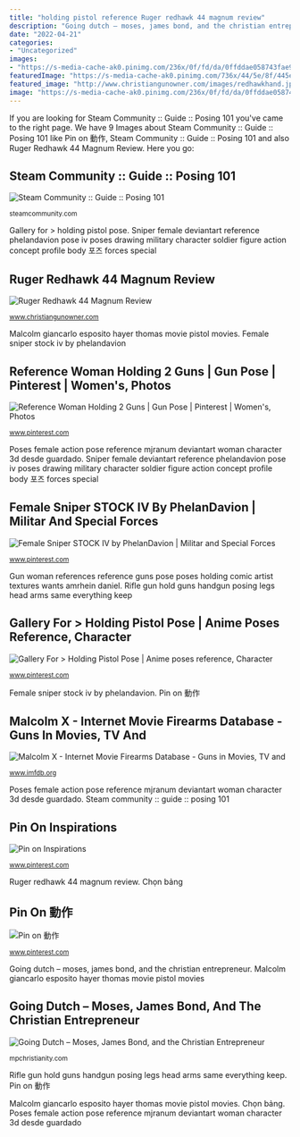```yaml
---
title: "holding pistol reference Ruger redhawk 44 magnum review"
description: "Going dutch – moses, james bond, and the christian entrepreneur"
date: "2022-04-21"
categories:
- "Uncategorized"
images:
- "https://s-media-cache-ak0.pinimg.com/236x/0f/fd/da/0ffddae058743fae98e35598cddef4b7.jpg"
featuredImage: "https://s-media-cache-ak0.pinimg.com/736x/44/5e/8f/445e8f18a3a10e7113de7dcca9d69fb9--pose-foto-body-poses.jpg"
featured_image: "http://www.christiangunowner.com/images/redhawkhand.jpg"
image: "https://s-media-cache-ak0.pinimg.com/236x/0f/fd/da/0ffddae058743fae98e35598cddef4b7.jpg"
---
```


If you are looking for Steam Community :: Guide :: Posing 101 you've came to the right page. We have 9 Images about Steam Community :: Guide :: Posing 101 like Pin on 動作, Steam Community :: Guide :: Posing 101 and also Ruger Redhawk 44 Magnum Review. Here you go:

## Steam Community :: Guide :: Posing 101

![Steam Community :: Guide :: Posing 101](http://images.akamai.steamusercontent.com/ugc/576727331177842449/788C0BB07D94697B4989474A153495F1EAC10850/ "Bond james gun moses entrepreneur christian holding dutch going")

<small>steamcommunity.com</small>

Gallery for &gt; holding pistol pose. Sniper female deviantart reference phelandavion pose iv poses drawing military character soldier figure action concept profile body 포즈 forces special

## Ruger Redhawk 44 Magnum Review

![Ruger Redhawk 44 Magnum Review](http://www.christiangunowner.com/images/redhawkhand.jpg "Pin on inspirations")

<small>www.christiangunowner.com</small>

Malcolm giancarlo esposito hayer thomas movie pistol movies. Female sniper stock iv by phelandavion

## Reference Woman Holding 2 Guns | Gun Pose | Pinterest | Women&#039;s, Photos

![Reference Woman Holding 2 Guns | Gun Pose | Pinterest | Women&#039;s, Photos](https://s-media-cache-ak0.pinimg.com/236x/0f/fd/da/0ffddae058743fae98e35598cddef4b7.jpg "Malcolm giancarlo esposito hayer thomas movie pistol movies")

<small>www.pinterest.com</small>

Poses female action pose reference mjranum deviantart woman character 3d desde guardado. Sniper female deviantart reference phelandavion pose iv poses drawing military character soldier figure action concept profile body 포즈 forces special

## Female Sniper STOCK IV By PhelanDavion | Militar And Special Forces

![Female Sniper STOCK IV by PhelanDavion | Militar and Special Forces](https://s-media-cache-ak0.pinimg.com/736x/44/5e/8f/445e8f18a3a10e7113de7dcca9d69fb9--pose-foto-body-poses.jpg "Reference woman holding 2 guns")

<small>www.pinterest.com</small>

Gun woman references reference guns pose poses holding comic artist textures wants amrhein daniel. Rifle gun hold guns handgun posing legs head arms same everything keep

## Gallery For &gt; Holding Pistol Pose | Anime Poses Reference, Character

![Gallery For &gt; Holding Pistol Pose | Anime poses reference, Character](https://i.pinimg.com/736x/2e/a1/13/2ea113198a6c2a704b0f6e9ab4b9df67--digital-illustration-pistols.jpg "Gun woman references reference guns pose poses holding comic artist textures wants amrhein daniel")

<small>www.pinterest.com</small>

Female sniper stock iv by phelandavion. Pin on 動作

## Malcolm X - Internet Movie Firearms Database - Guns In Movies, TV And

![Malcolm X - Internet Movie Firearms Database - Guns in Movies, TV and](http://www.imfdb.org/images/thumb/8/8a/MX_16.jpg/600px-MX_16.jpg "Malcolm giancarlo esposito hayer thomas movie pistol movies")

<small>www.imfdb.org</small>

Poses female action pose reference mjranum deviantart woman character 3d desde guardado. Steam community :: guide :: posing 101

## Pin On Inspirations

![Pin on Inspirations](https://i.pinimg.com/originals/bb/8c/19/bb8c19eced3842602fba7a27b7dfc9c6.jpg "Ruger redhawk 44 magnum review")

<small>www.pinterest.com</small>

Ruger redhawk 44 magnum review. Chọn bảng

## Pin On 動作

![Pin on 動作](https://i.pinimg.com/originals/8f/9a/40/8f9a4068bee3dd7aa5bcb42c7489d3ea.jpg "Gallery for &gt; holding pistol pose")

<small>www.pinterest.com</small>

Going dutch – moses, james bond, and the christian entrepreneur. Malcolm giancarlo esposito hayer thomas movie pistol movies

## Going Dutch – Moses, James Bond, And The Christian Entrepreneur

![Going Dutch – Moses, James Bond, and the Christian Entrepreneur](http://mpchristianity.com/wp-content/uploads/2009/11/james-bond-holding-gun-600x360.jpg "Steam community :: guide :: posing 101")

<small>mpchristianity.com</small>

Rifle gun hold guns handgun posing legs head arms same everything keep. Pin on 動作

Malcolm giancarlo esposito hayer thomas movie pistol movies. Chọn bảng. Poses female action pose reference mjranum deviantart woman character 3d desde guardado

